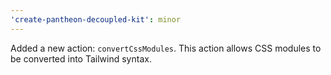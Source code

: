 ```yaml
---
'create-pantheon-decoupled-kit': minor
---
```


Added a new action: `convertCssModules`. This action allows CSS modules to be
converted into Tailwind syntax.
